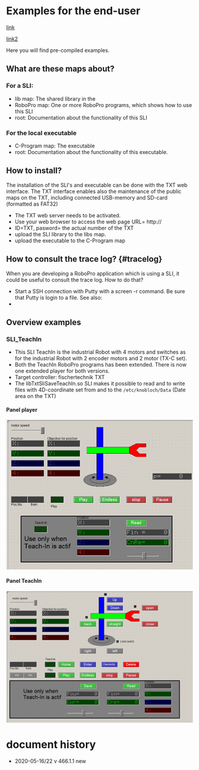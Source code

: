 # Examples for the end-user
[link](#tracelog)

[link2](#how-to-consult-the-trace-log)

Here you will find pre-compiled examples.
## What are these maps about?
### For a SLI:
- lib map: The shared library in the
- RoboPro map: One or more RoboPro programs, which shows how to use this SLI
- root: Documentation about the functionality of this SLI
### For the local executable
- C-Program map: The executable
- root: Documentation about the functionality of this executable.

## How to install?
The installation of the SLI's and executable can be done with the TXT web interface.
The TXT interface enables also the maintenance of the public maps on the TXT, including connected USB-memory and SD-card (formatted as FAT32)
- The TXT web server needs to be activated.
- Use your web browser to access the web page
URL= http://<ip-addres of the TXT>
- ID=TXT, pasword= the actual number of the TXT
- upload the SLI library to the libs map.
- upload the executable to the C-Program map

## How to consult the trace log? {#tracelog}
When you are developing a RoboPro application which is using a SLI, it could be useful to consult the trace log.
How to do that?
- Start a SSH connection with Putty with a screen -r command.
  Be sure that Putty is login to a file. See also: 
- 
 
## Overview examples

### SLI_TeachIn
- This SLI TeachIn is the industrial Robot with 4 motors and switches as for the industrial Robot with 2 encoder motors and 2 motor (TX-C set).
- Both the TeachIn RoboPro programs has been extended.
  There is now one extended player for both versions.
- Target controller: fischertechnik TXT
- The libTxtSliSaveTeachIn.so SLI makes it possible to read and to write files with  4D-coordinate set from and to the `/etc/knobloch/Data` (Date area on the TXT)
#### Panel player
![console](./SLI_TeachIn/docs/player(panel_02).png)
#### Panel TeachIn
![console](./SLI_TeachIn/docs/TeachIn(panel_02).png)

# document history
- 2020-05-16/22 v 466.1.1 new

